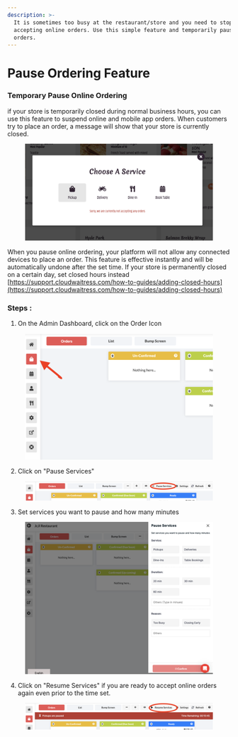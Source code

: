 ```yaml
---
description: >-
  It is sometimes too busy at the restaurant/store and you need to stop
  accepting online orders. Use this simple feature and temporarily pause online
  orders.
---
```


# Pause Ordering Feature

### Temporary Pause Online Ordering&#x20;

if your store is temporarily closed during normal business hours, you can use this feature to suspend online and mobile app orders. When customers try to place an order, a message will show  that your store is currently closed.



<figure><img src="../.gitbook/assets/Screen Shot 2024-01-11 at 7.22.39 AM.png" alt="" width="563"><figcaption></figcaption></figure>

When you pause online ordering, your platform will not allow any connected devices to place an order. This feature is effective instantly and will be automatically undone after the set time.  If your store is permanently closed on a certain day, set closed hours instead [https://support.cloudwaitress.com/how-to-guides/adding-closed-hours](https://support.cloudwaitress.com/how-to-guides/adding-closed-hours)

### Steps :

1. On the Admin Dashboard, click on the Order Icon&#x20;

<figure><img src="../.gitbook/assets/Screen Shot 2024-01-10 at 6.20.24 AM (2).png" alt="" width="563"><figcaption></figcaption></figure>

2. Click on "Pause Services"

<figure><img src="../.gitbook/assets/Screen Shot 2024-01-10 at 7.07.45 AM.png" alt="" width="563"><figcaption></figcaption></figure>

3. Set services you want to pause and how many minutes

<figure><img src="../.gitbook/assets/Screen Shot 2024-01-10 at 7.08.53 AM.png" alt="" width="563"><figcaption></figcaption></figure>

4. Click on "Resume Services" if you are ready to accept online orders again even prior to the time set.&#x20;

<figure><img src="../.gitbook/assets/Screen Shot 2024-01-10 at 7.06.49 AM.png" alt="" width="563"><figcaption></figcaption></figure>
